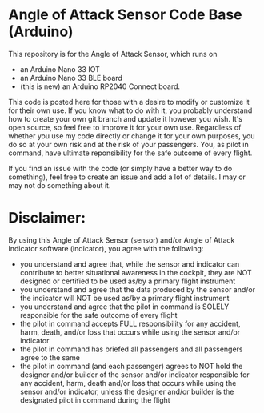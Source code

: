 # Angle of Attack Sensor Code Base (Arduino)
This repository is for the Angle of Attack Sensor, which runs on 
- an Arduino Nano 33 IOT 
- an Arduino Nano 33 BLE board 
- (this is new) an Arduino RP2040 Connect board. 

This code is posted here for those with a desire to modify or customize it for their own use. If you know what to do with it, you probably understand how to create your own git branch and update it however you wish. It's open source, so feel free to improve it for your own use. Regardless of whether you use my code directly or change it for your own purposes, you do so at your own risk and at the risk of your passengers. You, as pilot in command, have ultimate reponsibility for the safe outcome of every flight. 

If you find an issue with the code (or simply have a better way to do something), feel free to create an issue and add a lot of details. I may or may not do something about it. 

# Disclaimer:
By using this Angle of Attack Sensor (sensor) and/or Angle of Attack Indicator software (indicator), you agree with the following:
- you understand and agree that, while the sensor and indicator can contribute to better situational awareness in the cockpit, they are NOT designed or certified to be used as/by a primary flight instrument
- you understand and agree that the data produced by the sensor and/or the indicator will NOT be used as/by a primary flight instrument
- you understand and agree that the pilot in command is SOLELY responsible for the safe outcome of every flight
- the pilot in command accepts FULL responsibility for any accident, harm, death, and/or loss that occurs while using the sensor and/or indicator
- the pilot in command has briefed all passengers and all passengers agree to the same
- the pilot in command (and each passenger) agrees to NOT hold the designer and/or builder of the sensor and/or indicator responsible for any accident, harm, death and/or loss that occurs while using the sensor and/or indicator, unless the designer and/or builder is the designated pilot in command during the flight
